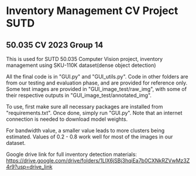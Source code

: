 # Inventory Management CV Project SUTD

## 50.035 CV 2023 Group 14

This is used for SUTD 50.035 Computer Vision project, inventory management using SKU-110K dataset(dense object detection)

All the final code is in "GUI.py" and "GUI_utils.py". Code in other folders are from our testing and evaluation phase, and are provided for reference only.
Some test images are provided in "GUI_image_test/raw_img", with some of their respective outputs in "GUI_image_test/annotated_img".

To use, first make sure all necessary packages are installed from "requirements.txt".
Once done, simply run "GUI.py". Note that an internet connection is needed to download model weights.

For bandwidth value, a smaller value leads to more clusters being estimated. Values of 0.2 - 0.8 work well for most of the images in our dataset.

Google drive link for full inventory detection materials: https://drive.google.com/drive/folders/1LlX6jSBj3hqiEa7b0CXNkRZVwMz3Z4r9?usp=drive_link
